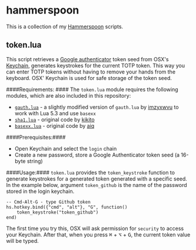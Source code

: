 # hammerspoon
This is a collection of my [Hammerspoon](http://hammerspoon.org) scripts.

## token.lua
This script retrieves a [Google authenticator](https://github.com/google/google-authenticator) token seed from OSX's [Keychain](https://en.wikipedia.org/wiki/Keychain_%28software%29), generates keystrokes for the current TOTP token. This way you can enter TOTP tokens without having to remove your hands from the keyboard. OSX' Keychain is used for safe storage of the token seed.

####Requirements: ####
The `token.lua` module requires the following modules, which are also included in this repository:
- [`gauth.lua`](https://github.com/teunvink/hammerspoon/blob/master/gauth.lua) - a slightly modified version of `gauth.lua`  by [imzyxwvu](https://github.com/imzyxwvu/lua-gauth) to work with Lua 5.3 and use `basexx`
- [`sha1.lua`](https://github.com/teunvink/hammerspoon/blob/master/sha1.lua) - original code by [kikito](https://github.com/kikito/sha1.lua)
- [`basexx.lua`](https://github.com/teunvink/hammerspoon/blob/master/basexx.lua) - original code by [aiq](https://github.com/aiq/basexx)

####Prerequisites:####
- Open Keychain and select the `login` chain
- Create a new password, store a Google Authenticator token seed (a 16-byte string)

####Usage:####
`token.lua` provides the `token_keystroke` function to generate keystrokes for a generated token generated with a specific seed. In the example below, argument `token_github` is the name of the password stored in the login keychain.

    -- Cmd-Alt-G - type Github token  
    hs.hotkey.bind({"cmd", "alt"}, "G", function()
        token_keystroke("token_github")
    end)
    
The first time you try this, OSX will ask permission for `security` to access your Keychain. After that, when you press <kbd>⌘</kbd> + <kbd>⌥</kbd> + <kbd>G</kbd>, the current token value will be typed.
